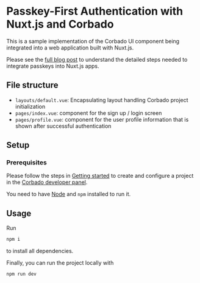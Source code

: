 # Passkey-First Authentication with Nuxt.js and Corbado

This is a sample implementation of the Corbado UI component being integrated into a web application built with Nuxt.js.

Please see the [full blog post](https://www.corbado.com/blog/passkeys-nuxtjs) to understand the detailed steps needed to integrate passkeys into Nuxt.js apps.

## File structure

- `layouts/default.vue`: Encapsulating layout handling Corbado project initialization
- `pages/index.vue`: component for the sign up / login screen
- `pages/profile.vue`: component for the user profile information that is shown after successful authentication

## Setup

### Prerequisites

Please follow the steps in [Getting started](https://docs.corbado.com/overview/getting-started) to create and configure
a project in the [Corbado developer panel](https://app.corbado.com/signin#register).

You need to have [Node](https://nodejs.org/en/download) and `npm` installed to run it.

## Usage

Run

```bash
npm i
```

to install all dependencies.

Finally, you can run the project locally with

```bash
npm run dev
```